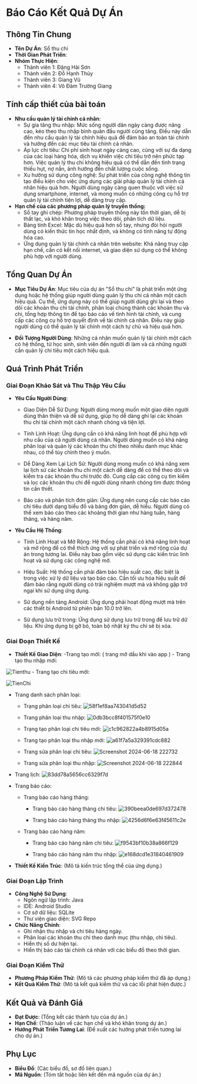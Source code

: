
# Báo Cáo Kết Quả Dự Án

## Thông Tin Chung
- **Tên Dự Án**: Sổ thu chi
- **Thời Gian Phát Triển**: 
- **Nhóm Thực Hiện**:
  - Thành viên 1: Đặng Hải Sơn
  - Thành viên 2: Đỗ Hạnh Thủy
  - Thành viên 3: Giang Vũ
  - Thành viên 4: Võ Đàm Trường Giang

## Tính cấp thiết của bài toán
- **Nhu cầu quản lý tài chính cá nhân**:
  - Sự gia tăng thu nhập: Mức sống người dân ngày càng được nâng cao, kéo theo thu nhập bình quân đầu người cũng tăng. Điều này dẫn đến nhu cầu quản lý tài chính hiệu quả để đảm bảo an toàn tài chính và hướng đến các mục tiêu tài chính cá nhân.
  - Áp lực chi tiêu: Chi phí sinh hoạt ngày càng cao, cùng với sự đa dạng của các loại hàng hóa, dịch vụ khiến việc chi tiêu trở nên phức tạp hơn. Việc quản lý thu chi không hiệu quả có thể dẫn đến tình trạng thiếu hụt, nợ nần, ảnh hưởng đến chất lượng cuộc sống.
  - Xu hướng sử dụng công nghệ: Sự phát triển của công nghệ thông tin tạo điều kiện cho việc ứng dụng các giải pháp quản lý tài chính cá nhân hiệu quả hơn. Người dùng ngày càng quen thuộc với việc sử dụng smartphone, internet, và mong muốn có những công cụ hỗ trợ quản lý tài chính tiện lợi, dễ dàng truy cập.
- **Hạn chế của các phương pháp quản lý truyền thống:**
  - Sổ tay ghi chép: Phương pháp truyền thống này tốn thời gian, dễ bị thất lạc, và khó khăn trong việc theo dõi, phân tích dữ liệu.
  - Bảng tính Excel: Mặc dù hiệu quả hơn sổ tay, nhưng đòi hỏi người dùng có kiến thức tin học nhất định, và không có tính năng tự động hóa cao.
  - Ứng dụng quản lý tài chính cá nhân trên website: Khả năng truy cập hạn chế, cần có kết nối internet, và giao diện sử dụng có thể không phù hợp với người dùng.

## Tổng Quan Dự Án
- **Mục Tiêu Dự Án**: Mục tiêu của dự án "Sổ thu chi" là phát triển một ứng dụng hoặc hệ thống giúp người dùng quản lý thu chi cá nhân một cách hiệu quả. Cụ thể, ứng dụng này có thể giúp người dùng ghi lại và theo dõi các khoản thu chi tài chính, phân loại chúng thành các khoản thu và chi, tổng hợp thông tin để tạo báo cáo về tình hình tài chính, và cung cấp các công cụ hỗ trợ quyết định về tài chính cá nhân. Điều này giúp người dùng có thể quản lý tài chính một cách tự chủ và hiệu quả hơn.
  
- **Đối Tượng Người Dùng**: Những cá nhân muốn quản lý tài chính một cách có hệ thống, từ học sinh, sinh viên đến người đi làm và cả những người cần quản lý chi tiêu một cách hiệu quả.
  
## Quá Trình Phát Triển
### Giai Đoạn Khảo Sát và Thu Thập Yêu Cầu
- **Yêu Cầu Người Dùng**:
  - Giao Diện Dễ Sử Dụng: Người dùng mong muốn một giao diện người dùng thân thiện và dễ sử dụng, giúp họ dễ dàng ghi lại các khoản thu chi tài chính một cách nhanh chóng và tiện lợi.

  - Tính Linh Hoạt: Ứng dụng cần có khả năng linh hoạt để phù hợp với nhu cầu của cả người dùng cá nhân. Người dùng muốn có khả năng phân loại và quản lý các khoản thu chi theo nhiều danh mục khác nhau, có thể tùy chỉnh theo ý muốn.
    
  - Dễ Dàng Xem Lại Lịch Sử: Người dùng mong muốn có khả năng xem lại lịch sử các khoản thu chi một cách dễ dàng để có thể theo dõi và kiểm tra các khoản thu chi trước đó. Cung cấp các công cụ tìm kiếm và lọc các khoản thu chi để người dùng nhanh chóng tìm được thông tin cần thiết.
 
  - Báo cáo và phân tích đơn giản: Ứng dụng nên cung cấp các báo cáo chi tiêu dưới dạng biểu đồ và bảng đơn giản, dễ hiểu. Người dùng có thể xem báo cáo theo các khoảng thời gian như hàng tuần, hàng tháng, và hàng năm.

- **Yêu Cầu Hệ Thống**:
  - Tính Linh Hoạt và Mở Rộng: Hệ thống cần phải có khả năng linh hoạt và mở rộng để có thể thích ứng với sự phát triển và mở rộng của dự án trong tương lai. Điều này bao gồm việc sử dụng các kiến trúc linh hoạt và sử dụng các công nghệ mở.

  - Hiệu Suất: Hệ thống cần phải đảm bảo hiệu suất cao, đặc biệt là trong việc xử lý dữ liệu và tạo báo cáo. Cần tối ưu hóa hiệu suất để đảm bảo rằng người dùng có trải nghiệm mượt mà và không gặp trở ngại khi sử dụng ứng dụng.

  - Sử dụng nền tảng Android:	Ứng dụng phải hoạt động mượt mà trên các thiết bị Android từ phiên bản 10.0 trở lên.
 
  - Sử dụng lưu trữ trong: Ứng dụng sử dụng lưu trữ trong để lưu trữ dữ liệu. Khi ứng dụng bị gỡ bỏ, toàn bộ nhật ký thu chi sẽ bị xóa.

### Giai Đoạn Thiết Kế
- **Thiết Kế Giao Diện**:
  -Trang tạo mới: ( trang mở dầu khi vào app )
      - Trang tạo thu nhập mới:

![Tienthu](https://github.com/dhsoncoder/SoThuChi_63VA/assets/116859720/afc6c6ab-0dbd-435b-a3b3-0878eea0256f)
      - Trang tạo chi tiêu mới:

![TienChi](https://github.com/dhsoncoder/SoThuChi_63VA/assets/116859720/0b897188-a15b-467d-9c86-025f855af03f)

  - Trang danh sách phân loại:

      - Trạng phân loại chi tiêu:
        ![58f1ef8aa743041d5d52](https://github.com/dhsoncoder/SoThuChi_63VA/assets/158030200/3139d223-44ec-4844-a7d0-f1972e30aee6)

      - Trang phân loại thu nhập:
        ![0db3bcc8f401575f0e10](https://github.com/dhsoncoder/SoThuChi_63VA/assets/158030200/5375c96a-a74b-471b-b820-993db76c68a5)

      - Trạng tạo phân loại chi tiêu mới:
        ![c1c962822a4b8915d05a](https://github.com/dhsoncoder/SoThuChi_63VA/assets/158030200/75a86d23-2168-45ab-aa01-77e35fad6c19)

      - Trang tạo phân loại thu nhập mới:
        ![a61f7a5a329391cdc882](https://github.com/dhsoncoder/SoThuChi_63VA/assets/158030200/6292c6cb-2ae8-4f58-9d72-30509f8bcc46)
  
      - Trang sửa phân loại chi tiêu:
        ![Screenshot 2024-06-18 222732](https://github.com/dhsoncoder/SoThuChi_63VA/assets/158030200/1107f67b-192d-454e-bdca-186f4fd15074)
        
      - Trang sửa phân loại thu nhập:
         ![Screenshot 2024-06-18 222844](https://github.com/dhsoncoder/SoThuChi_63VA/assets/158030200/9b7d5592-25b0-4a43-b897-7b2302fea530)

  - Trang lịch:
    ![83dd78a5656cc6329f7d](https://github.com/dhsoncoder/SoThuChi_63VA/assets/158030200/357b2076-fae7-43dc-9946-c539689e6cc3)

  - Trang báo cáo:
      - Trang báo cáo hàng tháng:
          - Trang báo cáo hàng tháng chi tiêu:
             ![390beea0de697d372478](https://github.com/dhsoncoder/SoThuChi_63VA/assets/158030200/339d82cd-c325-417f-95a2-91b74815cbdf)
    
          - Trang báo cáo hàng tháng thu nhập:
             ![4256d6f6e63f45611c2e](https://github.com/dhsoncoder/SoThuChi_63VA/assets/158030200/6461c3a9-343a-46a0-abc7-89388d2e973e)
            
      - Trang báo cáo hàng năm:
          - Trang báo cáo hàng năm chi tiêu:
             ![f9543bf10b38a866f129](https://github.com/dhsoncoder/SoThuChi_63VA/assets/158030200/211bfb99-eb75-436d-a377-45f594eab161)
            
          - Trang báo cáo hàng năm thu nhập:
             ![e168dcd1e31840461909](https://github.com/dhsoncoder/SoThuChi_63VA/assets/158030200/3d0878cb-7dc5-4eb3-adf5-cbd947ccaf9f)
            

- **Thiết Kế Kiến Trúc**:
  (Mô tả kiến trúc tổng thể của ứng dụng.)

### Giai Đoạn Lập Trình
- **Công Nghệ Sử Dụng**:
  - Ngôn ngữ lập trình: Java
  - IDE: Android Studio
  - Cơ sở dữ liệu: SQLite
  - Thư viện giao diện: SVG Repo
- **Chức Năng Chính**:
  - Ghi nhận thu nhập và chi tiêu hàng ngày.
  - Phân loại các khoản thu chi theo danh mục (thu nhập, chi tiêu).
  - Hiển thị số dư hiện tại.
  - Hiển thị báo cáo tài chính cá nhân với các biểu đồ theo thời gian.

### Giai Đoạn Kiểm Thử
- **Phương Pháp Kiểm Thử**:
  (Mô tả các phương pháp kiểm thử đã áp dụng.)
- **Kết Quả Kiểm Thử**:
  (Mô tả kết quả kiểm thử và các lỗi phát hiện được.)

## Kết Quả và Đánh Giá
- **Đạt Được**:
  (Tổng kết các thành tựu của dự án.)
- **Hạn Chế**:
  (Thảo luận về các hạn chế và khó khăn trong dự án.)
- **Hướng Phát Triển Tương Lai**:
  (Đề xuất các hướng phát triển tương lai cho dự án.)

## Phụ Lục
- **Biểu Đồ**:
  (Các biểu đồ, sơ đồ liên quan.)
- **Mã Nguồn**:
  (Tóm tắt hoặc liên kết đến mã nguồn của dự án.)
